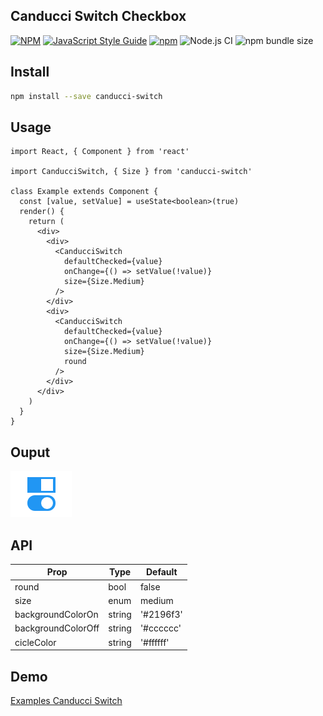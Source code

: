 ## Canducci Switch Checkbox

[![NPM](https://img.shields.io/npm/v/canducci-switch.svg)](https://www.npmjs.com/package/canducci-switch) [![JavaScript Style Guide](https://img.shields.io/badge/code_style-standard-brightgreen.svg)](https://standardjs.com) [![npm](https://img.shields.io/npm/dt/canducci-switch?style=plastic)](https://www.npmjs.com/package/canducci-switch) ![Node.js CI](https://github.com/fulviocanducci/canducci-switch/workflows/Node.js%20CI/badge.svg) ![npm bundle size](https://img.shields.io/bundlephobia/min/canducci-switch?style=plastic)


## Install

```bash
npm install --save canducci-switch
```

## Usage

```tsx
import React, { Component } from 'react'

import CanducciSwitch, { Size } from 'canducci-switch'

class Example extends Component {
  const [value, setValue] = useState<boolean>(true)
  render() {
    return (
      <div>
        <div>
          <CanducciSwitch
            defaultChecked={value}
            onChange={() => setValue(!value)}
            size={Size.Medium}
          />
        </div>
        <div>
          <CanducciSwitch
            defaultChecked={value}
            onChange={() => setValue(!value)}
            size={Size.Medium}
            round            
          />
        </div>
      </div>
    )
  }
}
```

## Ouput

![output](https://raw.githubusercontent.com/fulviocanducci/canducci-switch/master/img/output.png)


## API

| Prop | Type | Default |
| --- | --- | --- |
| round | bool | false |
| size | enum | medium |
| backgroundColorOn | string | '#2196f3' |
| backgroundColorOff | string | '#cccccc' |
| cicleColor | string | '#ffffff' |


## Demo

[Examples Canducci Switch](https://fulviocanducci.github.io/canducci-switch/)